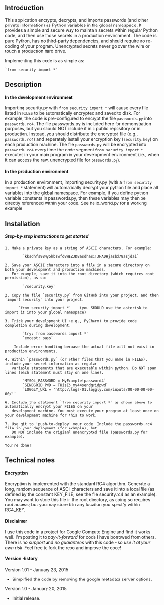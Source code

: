 ## Introduction

This application encrypts, decrypts, and imports passwords (and other private information) as Python variables in the
global namespace. It provides a simple and secure way to maintain secrets within regular Python code, and then use 
those secrets in a production environment. The code is pure Python, has no third-party dependencies, and should
require no re-coding of your program. Unencrypted secrets never go over the wire or touch a production hard drive.

Implementing this code is as simple as:

    `from security import *`

## Description

#### In the development environment

Importing security.py with `from security import *` will cause every file listed in `FILES` to be automatically 
encrypted and saved to disk. For example, the code is pre-configured to encrypt the file `passwords.py` into 
`passwords.rc4`. The file passwords.py is included here for demonstration purposes, but you should NOT include it
in a public repository or in production. Instead, you should distribute the encrypted file (e.g., `passwords.rc4`) 
and seperately install your encryption key (`security.key`) on each production machine. The file `passwords.py` 
will be encrypted into `passwords.rc4` every time the code segment `from security import *` executes in your
main program in your development environment (i.e., when it can access the raw, unencrypted file for `passwords.py`).
  
#### In the production environment  
  
In a production environment, importing security.py (with a `from security import *` statement) will automatically 
decrypt your python file and place all variables into the global namespace. For example, if you define python variable 
constants in passwords.py, then those variables may then be directly referenced within your code. 
See hello_world.py for a working example.
  
## Installation

##### Step-by-step instructions to get started

    1. Make a private key as a string of ASCII characters. For example:  
    
            `kksdhfs984y5hbswfd8WEZJD8asdhasi!JHADHjasbd78asjdai`  
          
    2. Save your ASCII characters into a file in a secure directory on both your development and production machines. 
       For example, save it into the root directory (which requires root permission), as so:  
          
            `/security.key`  
              
    2. Copy the file `security.py` from GitHub into your project, and then `import security` into your project.  

          `from security import *`    (you SHOULD use the asterisk to import it into your global namespace)

    3. Trick your development UI (e.g., PyCharm) to provide code completion during development. 

            `try: from passwords import *`  
            `except: pass`  

        Include error handling becuase the actual file will not exist in production environments.

    4. Within `passwords.py` (or other files that you name in FILES), include your secret information as regular 
       variable statements that are executable within python. Do NOT span lines (each statement must stay on one line).

            `MYSQL_PASSWORD = MyExample!password4`   
            `SENDGRID_PWD = THisIS_my44sendgridpwd`   
            `LOGGLY_URL = 'http://logs-01.loggly.com/inputs/00-00-00-00-00/'`   
        
    6. Include the statement `from security import *` as shown above to automatically encrypt your FILES on your
       development machine. You must execute your program at least once on your development machine for this to work.
          
    7. Use git to 'push-to-deploy' your code. Include the passwords.rc4 file in your deployment (for example), but
       DO NOT include the origianl unencrypted file (passwords.py for example). 
    
    You're done!    
  
  
## Technical notes 
 
#### Encryption
  
Encryption is implemented with the standard RC4 algorithm. Generate a long, random sequence of ASCII characters and 
save it into a local file (as defined by the constant KEY_FILE; see the file security.rc4 as an example). You may want 
to store this file in the root directory, as doing so requires root access; but you may store it in any location you 
specify within RC4_KEY. 

#### Disclaimer

I use this code in a project for Google Compute Engine and find it works well. I'm posting it to *_pay-it-forward_* 
for code I have borrowed from others. There is *no support* and *no guarantees* with this code - so 
*use it at your own risk*. Feel free to fork the repo and improve the code!
 
#### Version History

Version 1.01 - January 23, 2015

  * Simplified the code by removing the google metadata server options.

Version 1.0 - January 20, 2015

  * Initial release.
